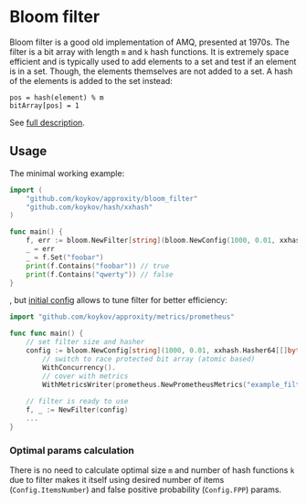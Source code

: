 # Bloom filter

Bloom filter is a good old implementation of AMQ, presented at 1970s. The filter is a bit array with length `m` and `k`
hash functions. It is extremely space efficient and is typically used to add elements to a set and test if an element is
in a set. Though, the elements themselves are not added to a set. A hash of the elements is added to the set instead:
```
pos = hash(element) % m
bitArray[pos] = 1
```

See [full description](https://en.wikipedia.org/wiki/Bloom_filter).

## Usage

The minimal working example:
```go
import (
    "github.com/koykov/approxity/bloom_filter"
    "github.com/koykov/hash/xxhash"
)

func main() {
    f, err := bloom.NewFilter[string](bloom.NewConfig(1000, 0.01, xxhash.Hasher64[[]byte]{}))
    _ = err
    _ = f.Set("foobar")
    print(f.Contains("foobar")) // true
    print(f.Contains("qwerty")) // false
}
```
, but [initial config](config.go) allows to tune filter for better efficiency:
```go
import "github.com/koykov/approxity/metrics/prometheus"

func func main() {
    // set filter size and hasher
    config := bloom.NewConfig[string](1000, 0.01, xxhash.Hasher64[[]byte]{Seed: 1234}).
        // switch to race protected bit array (atomic based)
        WithConcurrency().
        // cover with metrics
        WithMetricsWriter(prometheus.NewPrometheusMetrics("example_filter"))
    
    // filter is ready to use
    f, _ := NewFilter(config)
	...
}
```

### Optimal params calculation

There is no need to calculate optimal size `m` and number of hash functions `k` due to filter makes it itself using
desired number of items (`Config.ItemsNumber`) and false positive probability (`Config.FPP`) params.
